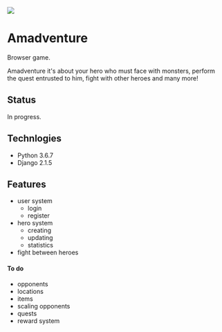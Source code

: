 ![](https://i.ibb.co/2MND6KD/Amadventure-logo.png) 
# Amadventure
Browser game.

Amadventure it's about your hero who must face with monsters, 
perform the quest entrusted to him, fight with other heroes and many more!

## Status
In progress.

## Technlogies
* Python 3.6.7
* Django 2.1.5

## Features
* user system
  * login
  * register
* hero system
  * creating
  * updating
  * statistics
* fight between heroes

#### To do
* opponents
* locations
* items
* scaling opponents
* quests
* reward system

## 
